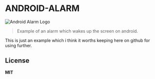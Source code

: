 # ANDROID-ALARM

![Android Alarm Logo](http://i.imgur.com/XeEHYn3.png)

>  Example of an alarm which wakes up the screen on android.

This is just an example which i think it worths keeping here on github for using further.


## License

**MIT**
